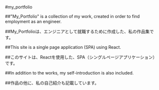
#my_portfolio

##"My_Portfolio" is a collection of my work, created in order to find employment as an engineer.

##My_Portfolioは、エンジニアとして就職するために作成した、私の作品集です。

##This site is a single page application (SPA) using React.

##このサイトは、Reactを使用した、SPA（シングルページアプリケーション）です。

##In addition to the works, my self-introduction is also included.

##作品の他に、私の自己紹介も記載しています。
